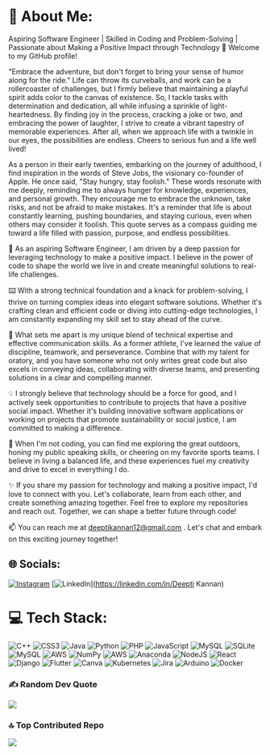 # 💫 About Me:

Aspiring Software Engineer | Skilled in Coding and Problem-Solving | Passionate about Making a Positive Impact through Technology
👋 Welcome to my GitHub profile!

"Embrace the adventure, but don't forget to bring your sense of humor along for the ride." Life can throw its curveballs, and work can be a rollercoaster of challenges, but I firmly believe that maintaining a playful spirit adds color to the canvas of existence. So, I tackle tasks with determination and dedication, all while infusing a sprinkle of light-heartedness. By finding joy in the process, cracking a joke or two, and embracing the power of laughter, I strive to create a vibrant tapestry of memorable experiences. After all, when we approach life with a twinkle in our eyes, the possibilities are endless. Cheers to serious fun and a life well lived!


As a person in their early twenties, embarking on the journey of adulthood, I find inspiration in the words of Steve Jobs, the visionary co-founder of Apple. He once said, "Stay hungry, stay foolish." These words resonate with me deeply, reminding me to always hunger for knowledge, experiences, and personal growth. They encourage me to embrace the unknown, take risks, and not be afraid to make mistakes. It's a reminder that life is about constantly learning, pushing boundaries, and staying curious, even when others may consider it foolish. This quote serves as a compass guiding me toward a life filled with passion, purpose, and endless possibilities.


🚀 As an aspiring Software Engineer, I am driven by a deep passion for leveraging technology to make a positive impact. I believe in the power of code to shape the world we live in and create meaningful solutions to real-life challenges.

⌨️ With a strong technical foundation and a knack for problem-solving, I thrive on turning complex ideas into elegant software solutions. Whether it's crafting clean and efficient code or diving into cutting-edge technologies, I am constantly expanding my skill set to stay ahead of the curve.

🎯 What sets me apart is my unique blend of technical expertise and effective communication skills. As a former athlete, I've learned the value of discipline, teamwork, and perseverance. Combine that with my talent for oratory, and you have someone who not only writes great code but also excels in conveying ideas, collaborating with diverse teams, and presenting solutions in a clear and compelling manner.

💡 I strongly believe that technology should be a force for good, and I actively seek opportunities to contribute to projects that have a positive social impact. Whether it's building innovative software applications or working on projects that promote sustainability or social justice, I am committed to making a difference.

🌟 When I'm not coding, you can find me exploring the great outdoors, honing my public speaking skills, or cheering on my favorite sports teams. I believe in living a balanced life, and these experiences fuel my creativity and drive to excel in everything I do.

✨ If you share my passion for technology and making a positive impact, I'd love to connect with you. Let's collaborate, learn from each other, and create something amazing together. Feel free to explore my repositories and reach out. Together, we can shape a better future through code!

📫 You can reach me at deeptikannan12@gmail.com . Let's chat and embark on this exciting journey together!


## 🌐 Socials:
[![Instagram](https://img.shields.io/badge/Instagram-%23E4405F.svg?logo=Instagram&logoColor=white)](https://instagram.com/deepsszzz) [![LinkedIn](https://img.shields.io/badge/LinkedIn-%230077B5.svg?logo=linkedin&logoColor=white)](https://linkedin.com/in/Deepti Kannan) 

# 💻 Tech Stack:
![C++](https://img.shields.io/badge/c++-%2300599C.svg?style=for-the-badge&logo=c%2B%2B&logoColor=white) ![CSS3](https://img.shields.io/badge/css3-%231572B6.svg?style=for-the-badge&logo=css3&logoColor=white) ![Java](https://img.shields.io/badge/java-%23ED8B00.svg?style=for-the-badge&logo=java&logoColor=white) ![Python](https://img.shields.io/badge/python-3670A0?style=for-the-badge&logo=python&logoColor=ffdd54) ![PHP](https://img.shields.io/badge/php-%23777BB4.svg?style=for-the-badge&logo=php&logoColor=white) ![JavaScript](https://img.shields.io/badge/javascript-%23323330.svg?style=for-the-badge&logo=javascript&logoColor=%23F7DF1E) ![MySQL](https://img.shields.io/badge/mysql-%2300f.svg?style=for-the-badge&logo=mysql&logoColor=white) ![SQLite](https://img.shields.io/badge/sqlite-%2307405e.svg?style=for-the-badge&logo=sqlite&logoColor=white) ![MySQL](https://img.shields.io/badge/mysql-%2300f.svg?style=for-the-badge&logo=mysql&logoColor=white) ![AWS](https://img.shields.io/badge/AWS-%23FF9900.svg?style=for-the-badge&logo=amazon-aws&logoColor=white) ![NumPy](https://img.shields.io/badge/numpy-%23013243.svg?style=for-the-badge&logo=numpy&logoColor=white) ![AWS](https://img.shields.io/badge/AWS-%23FF9900.svg?style=for-the-badge&logo=amazon-aws&logoColor=white) ![Anaconda](https://img.shields.io/badge/Anaconda-%2344A833.svg?style=for-the-badge&logo=anaconda&logoColor=white) ![NodeJS](https://img.shields.io/badge/node.js-6DA55F?style=for-the-badge&logo=node.js&logoColor=white) ![React](https://img.shields.io/badge/react-%2320232a.svg?style=for-the-badge&logo=react&logoColor=%2361DAFB) ![Django](https://img.shields.io/badge/django-%23092E20.svg?style=for-the-badge&logo=django&logoColor=white) ![Flutter](https://img.shields.io/badge/Flutter-%2302569B.svg?style=for-the-badge&logo=Flutter&logoColor=white)  ![Canva](https://img.shields.io/badge/Canva-%2300C4CC.svg?style=for-the-badge&logo=Canva&logoColor=white) ![Kubernetes](https://img.shields.io/badge/kubernetes-%23326ce5.svg?style=for-the-badge&logo=kubernetes&logoColor=white) ![Jira](https://img.shields.io/badge/jira-%230A0FFF.svg?style=for-the-badge&logo=jira&logoColor=white) ![Arduino](https://img.shields.io/badge/-Arduino-00979D?style=for-the-badge&logo=Arduino&logoColor=white) ![Docker](https://img.shields.io/badge/docker-%230db7ed.svg?style=for-the-badge&logo=docker&logoColor=white)


### ✍️ Random Dev Quote
![](https://quotes-github-readme.vercel.app/api?type=horizontal&theme=radical)

### 🔝 Top Contributed Repo
![](https://github-contributor-stats.vercel.app/api?username=DeeptiKannan&limit=5&theme=radical&combine_all_yearly_contributions=true)



<!-- Proudly created with GPRM ( https://gprm.itsvg.in ) -->

